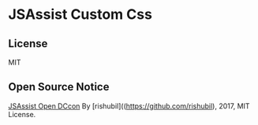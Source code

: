 ﻿JSAssist Custom Css
===

## License
MIT

## Open Source Notice
[JSAssist Open DCcon](https://github.com/rishubil/jsassist-open-dccon)
By [rishubil]((https://github.com/rishubil), 2017, MIT License.


